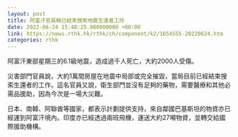```yaml
---
layout: post
title: 阿富汗官員稱已結束搜索地震生還者工作
date: 2022-06-24 15:48:25.000000000 +08:00
link: https://news.rthk.hk/rthk/ch/component/k2/1654555-20220624.htm
categories: rthk
---
```


阿富汗東部星期三的6.1級地震，造成過千人死亡，大約2000人受傷。

災害部門官員說，大約1萬間房屋在地震中局部或完全摧毀，當局目前已經結束搜索生還者的工作。這名官員又說，衛生部門並沒有足夠的藥物，需要醫療和其他必需品援助，因為今次是一場大災難。

日本、南韓、阿聯酋等國家，都表示計劃提供支持，來自鄰國巴基斯坦的物資亦已經運到阿富汗境內。印度亦已經透過兩班飛機，運送大約27噸物資，並轉交給國際援助機構。
